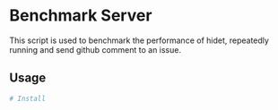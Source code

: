 # Benchmark Server

This script is used to benchmark the performance of hidet, repeatedly running and send github comment to an issue.

## Usage

```bash
# Install


